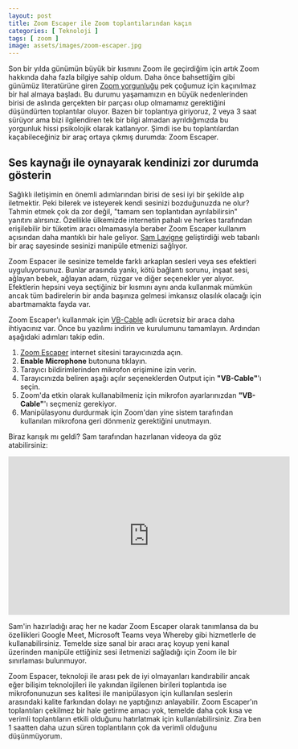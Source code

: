 ```yaml
---
layout: post
title: Zoom Escaper ile Zoom toplantılarından kaçın
categories: [ Teknoloji ]
tags: [ zoom ]
image: assets/images/zoom-escaper.jpg
---
```

Son bir yılda günümün büyük bir kısmını Zoom ile geçirdiğim için artık Zoom hakkında daha fazla bilgiye sahip oldum. Daha önce bahsettiğim gibi günümüz literatürüne giren [Zoom yorgunluğu](/stanford-universitesi-calismasi-zoom-toplantilarinin-yorucu-oldugunu-ortaya-koyuyor/) pek çoğumuz için kaçınılmaz bir hal almaya başladı. Bu durumu yaşamamızın en büyük nedenlerinden birisi de aslında gerçekten bir parçası olup olmamamız gerektiğini düşündürten toplantılar oluyor. Bazen bir toplantıya giriyoruz, 2 veya 3 saat sürüyor ama bizi ilgilendiren tek bir bilgi almadan ayrıldığımızda bu yorgunluk hissi psikolojik olarak katlanıyor. Şimdi ise bu toplantılardan kaçabileceğiniz bir araç ortaya çıkmış durumda: Zoom Escaper.

## Ses kaynağı ile oynayarak kendinizi zor durumda gösterin
Sağlıklı iletişimin en önemli adımlarından birisi de sesi iyi bir şekilde alıp iletmektir. Peki bilerek ve isteyerek kendi sesinizi bozduğunuzda ne olur? Tahmin etmek çok da zor değil, "tamam sen toplantıdan ayrılabilirsin" yanıtını alırsınız. Özellikle ülkemizde internetin pahalı ve herkes tarafından erişilebilir bir tüketim aracı olmamasıyla beraber Zoom Escaper kullanım açısından daha mantıklı bir hale geliyor. [Sam Lavigne](https://twitter.com/sam_lavigne) geliştirdiği web tabanlı bir araç sayesinde sesinizi manipüle etmenizi sağlıyor.

Zoom Espacer ile sesinize temelde farklı arkaplan sesleri veya ses efektleri uyguluyorsunuz. Bunlar arasında yankı, kötü bağlantı sorunu, inşaat sesi, ağlayan bebek, ağlayan adam, rüzgar ve diğer seçenekler yer alıyor. Efektlerin hepsini veya seçtiğiniz bir kısmını aynı anda kullanmak mümkün ancak tüm badirelerin bir anda başınıza gelmesi imkansız olasılık olacağı için abartmamakta fayda var.

Zoom Escaper'ı kullanmak için [VB-Cable](https://vb-audio.com/Cable/) adlı ücretsiz bir araca daha ihtiyacınız var. Önce bu yazılımı indirin ve kurulumunu tamamlayın. Ardından aşağıdaki adımları takip edin.
1. [Zoom Escaper](https://zoomescaper.com/) internet sitesini tarayıcınızda açın.
2. **Enable Microphone** butonuna tıklayın.
3. Tarayıcı bildirimlerinden mikrofon erişimine izin verin. 
4. Tarayıcınızda beliren aşağı açılır seçeneklerden Output için **"VB-Cable"**'ı seçin.
5. Zoom'da etkin olarak kullanabilmeniz için mikrofon ayarlarınızdan **"VB-Cable"**'ı seçmeniz gerekiyor.
6. Manipülasyonu durdurmak için Zoom'dan yine sistem tarafından kullanılan mikrofona geri dönmeniz gerektiğini unutmayın.

Biraz karışık mı geldi? Sam tarafından hazırlanan videoya da göz atabilirsiniz:
<iframe width="560" height="315" src="https://www.youtube-nocookie.com/embed/r_LhwsMAaAc" title="YouTube video player" frameborder="0" allow="accelerometer; autoplay; clipboard-write; encrypted-media; gyroscope; picture-in-picture" allowfullscreen></iframe>

Sam'in hazırladığı araç her ne kadar Zoom Escaper olarak tanımlansa da bu özellikleri Google Meet, Microsoft Teams veya Whereby gibi hizmetlerle de kullanabilirsiniz. Temelde size sanal bir aracı araç koyup yeni kanal üzerinden manipüle ettiğiniz sesi iletmenizi sağladığı için Zoom ile bir sınırlaması bulunmuyor.

Zoom Espacer, teknoloji ile arası pek de iyi olmayanları kandırabilir ancak eğer bilişim teknolojileri ile yakından ilgilenen birileri toplantıda ise mikrofonunuzun ses kalitesi ile manipülasyon için kullanılan seslerin arasındaki kalite farkından dolayı ne yaptığınızı anlayabilir. Zoom Escaper'ın toplantıları çekilmez bir hale getirme amacı yok, temelde daha çok kısa ve verimli toplantıların etkili olduğunu hatırlatmak için kullanılabilirsiniz. Zira ben 1 saatten daha uzun süren toplantıların çok da verimli olduğunu düşünmüyorum.
